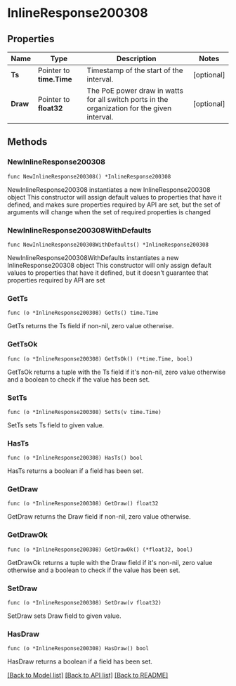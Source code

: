 # InlineResponse200308

## Properties

Name | Type | Description | Notes
------------ | ------------- | ------------- | -------------
**Ts** | Pointer to **time.Time** | Timestamp of the start of the interval. | [optional] 
**Draw** | Pointer to **float32** | The PoE power draw in watts for all switch ports in the organization for the given interval. | [optional] 

## Methods

### NewInlineResponse200308

`func NewInlineResponse200308() *InlineResponse200308`

NewInlineResponse200308 instantiates a new InlineResponse200308 object
This constructor will assign default values to properties that have it defined,
and makes sure properties required by API are set, but the set of arguments
will change when the set of required properties is changed

### NewInlineResponse200308WithDefaults

`func NewInlineResponse200308WithDefaults() *InlineResponse200308`

NewInlineResponse200308WithDefaults instantiates a new InlineResponse200308 object
This constructor will only assign default values to properties that have it defined,
but it doesn't guarantee that properties required by API are set

### GetTs

`func (o *InlineResponse200308) GetTs() time.Time`

GetTs returns the Ts field if non-nil, zero value otherwise.

### GetTsOk

`func (o *InlineResponse200308) GetTsOk() (*time.Time, bool)`

GetTsOk returns a tuple with the Ts field if it's non-nil, zero value otherwise
and a boolean to check if the value has been set.

### SetTs

`func (o *InlineResponse200308) SetTs(v time.Time)`

SetTs sets Ts field to given value.

### HasTs

`func (o *InlineResponse200308) HasTs() bool`

HasTs returns a boolean if a field has been set.

### GetDraw

`func (o *InlineResponse200308) GetDraw() float32`

GetDraw returns the Draw field if non-nil, zero value otherwise.

### GetDrawOk

`func (o *InlineResponse200308) GetDrawOk() (*float32, bool)`

GetDrawOk returns a tuple with the Draw field if it's non-nil, zero value otherwise
and a boolean to check if the value has been set.

### SetDraw

`func (o *InlineResponse200308) SetDraw(v float32)`

SetDraw sets Draw field to given value.

### HasDraw

`func (o *InlineResponse200308) HasDraw() bool`

HasDraw returns a boolean if a field has been set.


[[Back to Model list]](../README.md#documentation-for-models) [[Back to API list]](../README.md#documentation-for-api-endpoints) [[Back to README]](../README.md)


